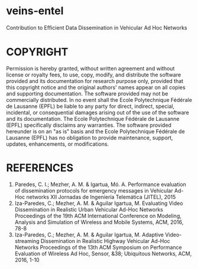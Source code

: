 # veins-entel
Contribution to Efﬁcient Data Dissemination in Vehicular Ad Hoc Networks

# COPYRIGHT
Permission is hereby granted, without written agreement and without license or royalty fees, to use, copy, modify, and distribute the software provided and its documentation for research purpose only, provided that this copyright notice and the original authors' names appear on all copies and supporting documentation. The software provided may not be commercially distributed. In no event shall the Ecole Polytechnique Fédérale de Lausanne (EPFL) be liable to any party for direct, indirect, special, incidental, or consequential damages arising out of the use of the software and its documentation. The Ecole Polytechnique Fédérale de Lausanne (EPFL) specifically disclaims any warranties. The software provided hereunder is on an "as is" basis and the Ecole Polytechnique Fédérale de Lausanne (EPFL) has no obligation to provide maintenance, support, updates, enhancements, or modifications.

# REFERENCES
1. Paredes, C. I.; Mezher, A. M. & Igartua, Mó. A. Performance evaluation of dissemination protocols for emergency messages in Vehicular Ad-Hoc networks XII Jornadas de Ingeniería Telemática (JITEL), 2015
1. Iza-Paredes, C.; Mezher, A. M. & Aguilar Igartua, M. Evaluating Video Dissemination in Realistic Urban Vehicular Ad-Hoc Networks Proceedings of the 19th ACM International Conference on Modeling, Analysis and Simulation of Wireless and Mobile Systems, ACM, 2016, 78-8
1. Iza-Paredes, C.; Mezher, A. M. & Aguilar Igartua, M. Adaptive Video-streaming Dissemination in Realistic Highway Vehicular Ad-Hoc Networks Proceedings of the 13th ACM Symposium on Performance Evaluation of Wireless Ad Hoc, Sensor, &38; Ubiquitous Networks, ACM, 2016, 1-10
